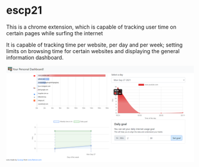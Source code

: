 # escp21

This is a chrome extension, which is capable of tracking user time on certain pages while surfing the internet

It is capable of tracking time per website, per day and per week; setting limits on browsing time for certain websites and displaying the general information dashboard. 

![image](screenshot1.png) 
